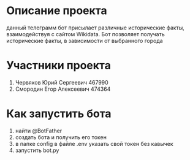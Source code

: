 # Описание проекта
данный телеграмм бот присылает различные исторические факты, взаимодействуя с сайтом Wikidata. Бот позволяет получать исторические факты, в зависимости от выбранного города
# Участники проекта
1. Червяков Юрий Сергеевич 467990
2. Смородин Егор Алексеевич 474364
# Как запустить бота
1. найти @BotFather
2. создать бота и получить его токен
3. в папке config в файле .env указать свой токен без кавычек
4. запустить bot.py
